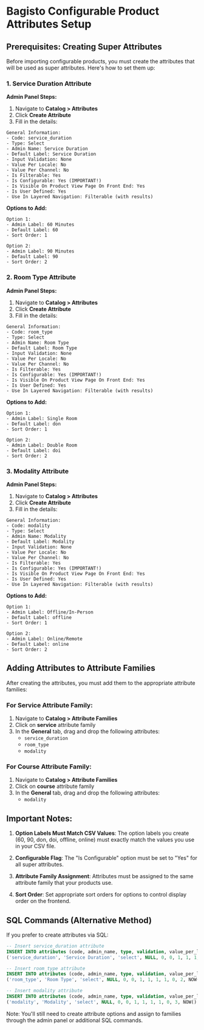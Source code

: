 # Bagisto Configurable Product Attributes Setup

## Prerequisites: Creating Super Attributes

Before importing configurable products, you must create the attributes that will be used as super attributes. Here's how to set them up:

### 1. Service Duration Attribute

**Admin Panel Steps:**
1. Navigate to **Catalog > Attributes**
2. Click **Create Attribute**
3. Fill in the details:

```
General Information:
- Code: service_duration
- Type: Select
- Admin Name: Service Duration
- Default Label: Service Duration
- Input Validation: None
- Value Per Locale: No
- Value Per Channel: No
- Is Filterable: Yes
- Is Configurable: Yes (IMPORTANT!)
- Is Visible On Product View Page On Front End: Yes
- Is User Defined: Yes
- Use In Layered Navigation: Filterable (with results)
```

**Options to Add:**
```
Option 1: 
- Admin Label: 60 Minutes
- Default Label: 60
- Sort Order: 1

Option 2:
- Admin Label: 90 Minutes  
- Default Label: 90
- Sort Order: 2
```

### 2. Room Type Attribute

**Admin Panel Steps:**
1. Navigate to **Catalog > Attributes**
2. Click **Create Attribute**
3. Fill in the details:

```
General Information:
- Code: room_type
- Type: Select
- Admin Name: Room Type
- Default Label: Room Type
- Input Validation: None
- Value Per Locale: No
- Value Per Channel: No
- Is Filterable: Yes
- Is Configurable: Yes (IMPORTANT!)
- Is Visible On Product View Page On Front End: Yes
- Is User Defined: Yes
- Use In Layered Navigation: Filterable (with results)
```

**Options to Add:**
```
Option 1:
- Admin Label: Single Room
- Default Label: don
- Sort Order: 1

Option 2:
- Admin Label: Double Room
- Default Label: doi
- Sort Order: 2
```

### 3. Modality Attribute

**Admin Panel Steps:**
1. Navigate to **Catalog > Attributes**
2. Click **Create Attribute**
3. Fill in the details:

```
General Information:
- Code: modality
- Type: Select
- Admin Name: Modality
- Default Label: Modality
- Input Validation: None
- Value Per Locale: No
- Value Per Channel: No
- Is Filterable: Yes
- Is Configurable: Yes (IMPORTANT!)
- Is Visible On Product View Page On Front End: Yes
- Is User Defined: Yes
- Use In Layered Navigation: Filterable (with results)
```

**Options to Add:**
```
Option 1:
- Admin Label: Offline/In-Person
- Default Label: offline
- Sort Order: 1

Option 2:
- Admin Label: Online/Remote
- Default Label: online
- Sort Order: 2
```

## Adding Attributes to Attribute Families

After creating the attributes, you must add them to the appropriate attribute families:

### For Service Attribute Family:
1. Navigate to **Catalog > Attribute Families**
2. Click on **service** attribute family
3. In the **General** tab, drag and drop the following attributes:
   - `service_duration`
   - `room_type`
   - `modality`

### For Course Attribute Family:
1. Navigate to **Catalog > Attribute Families**
2. Click on **course** attribute family
3. In the **General** tab, drag and drop the following attributes:
   - `modality`

## Important Notes:

1. **Option Labels Must Match CSV Values**: The option labels you create (60, 90, don, doi, offline, online) must exactly match the values you use in your CSV file.

2. **Configurable Flag**: The "Is Configurable" option must be set to "Yes" for all super attributes.

3. **Attribute Family Assignment**: Attributes must be assigned to the same attribute family that your products use.

4. **Sort Order**: Set appropriate sort orders for options to control display order on the frontend.

## SQL Commands (Alternative Method)

If you prefer to create attributes via SQL:

```sql
-- Insert service_duration attribute
INSERT INTO attributes (code, admin_name, type, validation, value_per_locale, value_per_channel, is_filterable, is_configurable, is_user_defined, is_visible_on_front, is_required, position, created_at, updated_at) VALUES 
('service_duration', 'Service Duration', 'select', NULL, 0, 0, 1, 1, 1, 1, 0, 1, NOW(), NOW());

-- Insert room_type attribute  
INSERT INTO attributes (code, admin_name, type, validation, value_per_locale, value_per_channel, is_filterable, is_configurable, is_user_defined, is_visible_on_front, is_required, position, created_at, updated_at) VALUES 
('room_type', 'Room Type', 'select', NULL, 0, 0, 1, 1, 1, 1, 0, 2, NOW(), NOW());

-- Insert modality attribute
INSERT INTO attributes (code, admin_name, type, validation, value_per_locale, value_per_channel, is_filterable, is_configurable, is_user_defined, is_visible_on_front, is_required, position, created_at, updated_at) VALUES 
('modality', 'Modality', 'select', NULL, 0, 0, 1, 1, 1, 1, 0, 3, NOW(), NOW());
```

Note: You'll still need to create attribute options and assign to families through the admin panel or additional SQL commands.
